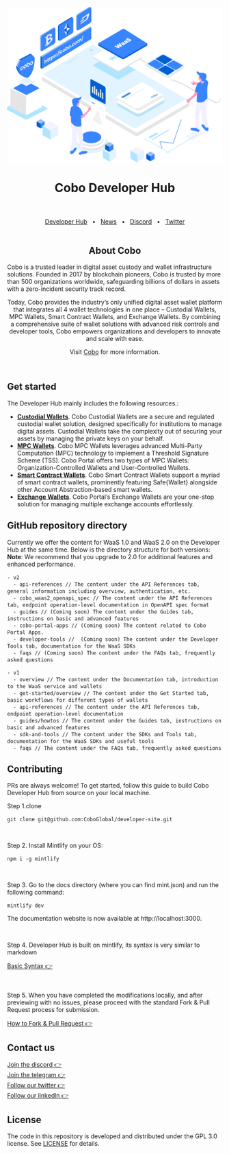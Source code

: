 <p align="center">
  <a href="https://www.cobo.com/developers">
    <img src="v1/images/instroduction.png"/>
  </a>
</p>

<div align="center">
  <h1>Cobo Developer Hub</h1>

  <br />
  <br />
  <a href="">Developer Hub</a>
  <span>&nbsp;&nbsp;•&nbsp;&nbsp;</span>
  <a href="https://www.cobo.com/news">News</a>
  <span>&nbsp;&nbsp;•&nbsp;&nbsp;</span>
  <a href="https://discord.gg/FaZwQ9WYpj">Discord</a>
  <span>&nbsp;&nbsp;•&nbsp;&nbsp;</span>
  <a href="https://twitter.com/Cobo_Global">Twitter</a>
  <br />

</div>

<br />

<div align="center">
  <h2>About Cobo</h2>
  <p align="left">
  Cobo is a trusted leader in digital asset custody and wallet infrastructure solutions. Founded in 2017 by blockchain pioneers, Cobo is trusted by more than 500 organizations worldwide, safeguarding billions of dollars in assets with a zero-incident security track record.

  Today, Cobo provides the industry’s only unified digital asset wallet platform that integrates all 4 wallet technologies in one place – Custodial Wallets, MPC Wallets, Smart Contract Wallets, and Exchange Wallets. By combining a comprehensive suite of wallet solutions with advanced risk controls and developer tools, Cobo empowers organizations and developers to innovate and scale with ease.

  Visit [Cobo](www.cobo.com) for more information.
  </p>
</div>

<br/>

## Get started

The Developer Hub mainly includes the following resources.:

- **[Custodial Wallets]()**. Cobo Custodial Wallets are a secure and regulated custodial wallet solution, designed specifically for institutions to manage digital assets. Custodial Wallets take the complexity out of securing your assets by managing the private keys on your behalf. 
- **[MPC Wallets]()**. Cobo MPC Wallets leverages advanced Multi-Party Computation (MPC) technology to implement a Threshold Signature Scheme (TSS). Cobo Portal offers two types of MPC Wallets: Organization-Controlled Wallets and User-Controlled Wallets.
- **[Smart Contract Wallets]()**. Cobo Smart Contract Wallets support a myriad of smart contract wallets, prominently featuring Safe{Wallet} alongside other Account Abstraction-based smart wallets. 
- **[Exchange Wallets]()**. Cobo Portal’s Exchange Wallets are your one-stop solution for managing multiple exchange accounts effortlessly.
  <br />

## GitHub repository directory
Currently we offer the content for WaaS 1.0 and WaaS 2.0 on the Developer Hub at the same time. Below is the directory structure for both versions:
**Note**: We recommend that you upgrade to 2.0 for additional features and enhanced performance.

```
- v2
  - api-references // The content under the API References tab, general information including overview, authentication, etc.
  - cobo_waas2_openapi_spec // The content under the API References tab, endpoint operation-level documentation in OpenAPI spec format
  - guides // (Coming soon) The content under the Guides tab, instructions on basic and advanced features
  - cobo-portal-apps // (Coming soon) The content related to Cobo Portal Apps.
  - developer-tools //  (Coming soon) The content under the Developer Tools tab, documentation for the WaaS SDKs
  - faqs // (Coming soon) The content under the FAQs tab, frequently asked questions

```

```
- v1
  - overview // The content under the Documentation tab, introduction to the WaaS service and wallets
  - get-started/overview // The content under the Get Started tab, basic workflows for different types of wallets
  - api-references // The content under the API References tab, endpoint operation-level documentation
  - guides/howtos // The content under the Guides tab, instructions on basic and advanced features
  - sdk-and-tools // The content under the SDKs and Tools tab, documentation for the WaaS SDKs and useful tools
  - faqs // The content under the FAQs tab, frequently asked questions
```

## Contributing

PRs are always welcome! To get started, follow this guide to build Cobo Developer Hub from
source on your local machine.

Step 1.clone

```
git clone git@github.com:CoboGlobal/developer-site.git
```

<br />

Step 2. Install Mintlify on your OS:

```
npm i -g mintlify
```

<br />

Step 3. Go to the docs directory (where you can find mint.json) and run the following command:

```
mintlify dev
```

The documentation website is now available at http://localhost:3000.

<br />

Step 4. Developer Hub is built on mintlify, its syntax is very similar to markdown

[Basic Syntax 👉](https://mintlify.com/docs/introduction)

<br />

Step 5. When you have completed the modifications locally, and after previewing with no issues,
please proceed with the standard Fork & Pull Request process for submission.

[How to Fork & Pull Request 👉](https://gist.github.com/Chaser324/ce0505fbed06b947d962)
<br />

## Contact us

[Join the discord 👉](https://discord.gg/FaZwQ9WYpj)
<br />
[Join the telegram 👉](https://t.me/coboglobal)
<br />
[Follow our twitter 👉](https://twitter.com/Cobo_Global)
<br />
[Follow our linkedln 👉](https://www.linkedin.com/company/cobo-global/)

## License

The code in this repository is developed and distributed under the
GPL 3.0 license. See [LICENSE](LICENSE) for details.
